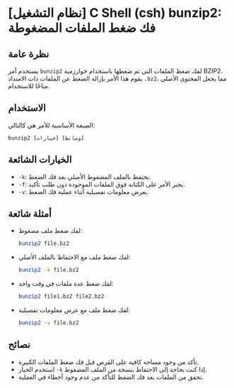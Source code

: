 # [نظام التشغيل] C Shell (csh) bunzip2: فك ضغط الملفات المضغوطة

## نظرة عامة
يستخدم أمر `bunzip2` لفك ضغط الملفات التي تم ضغطها باستخدام خوارزمية BZIP2. يقوم هذا الأمر بإزالة الضغط عن الملفات ذات الامتداد `.bz2`، مما يجعل المحتوى الأصلي متاحًا للاستخدام.

## الاستخدام
الصيغة الأساسية للأمر هي كالتالي:

```
bunzip2 [خيارات] [وسائط]
```

## الخيارات الشائعة
- `-k`: يحتفظ بالملف المضغوط الأصلي بعد فك الضغط.
- `-f`: يجبر الأمر على الكتابة فوق الملفات الموجودة دون طلب تأكيد.
- `-v`: يعرض معلومات تفصيلية أثناء عملية فك الضغط.

## أمثلة شائعة
- لفك ضغط ملف مضغوط:
  ```bash
  bunzip2 file.bz2
  ```

- لفك ضغط ملف مع الاحتفاظ بالملف الأصلي:
  ```bash
  bunzip2 -k file.bz2
  ```

- لفك ضغط عدة ملفات في وقت واحد:
  ```bash
  bunzip2 file1.bz2 file2.bz2
  ```

- لفك ضغط ملف مع عرض معلومات تفصيلية:
  ```bash
  bunzip2 -v file.bz2
  ```

## نصائح
- تأكد من وجود مساحة كافية على القرص قبل فك ضغط الملفات الكبيرة.
- استخدم الخيار `-k` إذا كنت بحاجة إلى الاحتفاظ بنسخة من الملف المضغوط.
- تحقق من الملفات بعد فك الضغط للتأكد من عدم وجود أخطاء في العملية.